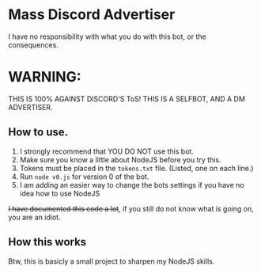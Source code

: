 # Mass Discord Advertiser

I have no responsibility with what you do with this bot, or the consequences.


# WARNING:

THIS IS 100% AGAINST DISCORD'S ToS! THIS IS A SELFBOT, AND A DM ADVERTISER.



## How to use.

1. I strongly recommend that YOU DO NOT use this bot.
2. Make sure you know a little about NodeJS before you try this.
3. Tokens must be placed in the `tokens.txt` file. (Listed, one on each line.)
4. Run `node v0.js` for version 0 of the bot.
5. I am adding an easier way to change the bots settings if you have no idea how to use NodeJS


~~I have documented this code a lot~~, if you still do not know what is going on, you are an idiot.


## How this works

Btw, this is basicly a small project to sharpen my NodeJS skills.


